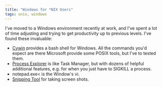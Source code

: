 ```yaml
---
title: "Windows for *NIX Users"
tags: unix, windows
---
```

I've moved to a Windows environment recently at work, and I've spent a lot of time adjusting and trying to get productivity up to previous levels. I've found these invaluable:

<ul>
<li><a href="http://www.cygwin.com/">Cywin</a> provides a bash shell for Windows. All the commands you'd expect are there Microsoft provide some POSIX tools, but I've to tested them.</li>
<li><a href="http://en.wikipedia.org/wiki/Process_Explorer">Process Explorer</a> is like Task Manager,  but with dozens of helpful additional features, e.g. for when you just have to SIGKILL a process.</li>
<li>notepad.exe< is the Window's vi.</li>
<li><a href="http://windows.microsoft.com/en-GB/windows7/products/features/snipping-tool">Snipping Tool</a> for taking screen shots.</li>
<ul>
